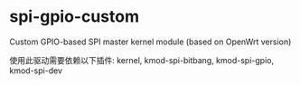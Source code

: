 # spi-gpio-custom
Custom GPIO-based SPI master kernel module (based on OpenWrt version)


使用此驱动需要依赖以下插件: kernel, kmod-spi-bitbang, kmod-spi-gpio, kmod-spi-dev
